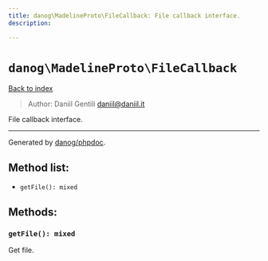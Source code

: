 ```yaml
---
title: danog\MadelineProto\FileCallback: File callback interface.
description: 

---
```

# `danog\MadelineProto\FileCallback`
[Back to index](../../index.md)

> Author: Daniil Gentili <daniil@daniil.it>  
  

File callback interface.  




---
Generated by [danog/phpdoc](https://phpdoc.daniil.it).  
## Method list:
* `getFile(): mixed`

## Methods:
### `getFile(): mixed`

Get file.



